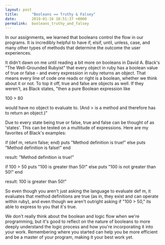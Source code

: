 ```yaml
---
layout: post
title:      "Booleans == Truthy & Falsey"
date:       2019-01-16 18:51:37 +0000
permalink:  booleans_truthy_and_falsey
---
```



In our assignments, we learned that booleans control the flow in our programs. It is incredibly helpful to have if, elsif, until, unless, case, and many other types of methods that determine the outcome the user experiences. 

It didn't dawn on me until reading a bit more on booleans in David A. Black's "The Well-Grounded Rubyist" that every object in ruby has a boolean value of true or false - and every expression in ruby returns an object. That means every line of code one reads or right is a boolean, whether we think about it or not. To top it off, true and false are objects as well. If they weren't, as Black states, "then a pure Boolean expression like

100 > 80 

would have no object to evaluate to. (And > is a method and therefore has to return an object.)"


Due to every state being true or false, true and false can be thought of as 'states'. This can be tested on a multitude of expressions. 
Here are my favorites of Black's examples:

if (def m, return false; end)
    puts "Method definition is true!"
else
    puts "Method definition is false!"
end

result: "Method definition is true!"

if 100 > 50 
    puts "100 is greater than 50!"
else 
    puts "100 is not greater than 50!"
end 

result: 100 is greater than 50!"

So even though you aren't just asking the language to evaluate def m, it evaluates that method definitions are true (as in, they exist and can operate within ruby), and even though we aren't outright asking if "100 > 50," its able to express to you that it's true. 

We don't really think about the boolean and logic flow when we're programming, but it's good to reflect on the nature of booleans to more deeply understand the logic process and how you're incorporating it into your work. Remembering where you started can help you be more efficient and be a master of your program, making it your best work yet.  
